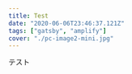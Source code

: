 ```yaml
---
title: Test
date: "2020-06-06T23:46:37.121Z"
tags: ["gatsby", "amplify"]
cover: "./pc-image2-mini.jpg"
---
```


テスト
